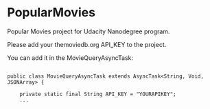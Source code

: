 # PopularMovies
Popular Movies project for Udacity Nanodegree program.

Please add your themoviedb.org API_KEY to the project.

You can add it in the MovieQueryAsyncTask:

```

public class MovieQueryAsyncTask extends AsyncTask<String, Void, JSONArray> {

    private static final String API_KEY = "YOURAPIKEY";
    ...
```
